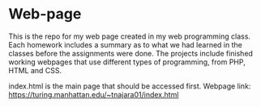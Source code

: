 # Web-page
This is the repo for my web page created in my web programming class.
Each homework includes a summary as to what we had learned in the classes before the assignments were done.
The projects include finished working webpages that use different types of programming, from PHP, HTML and CSS.

index.html is the main page that should be accessed first.
Webpage link: https://turing.manhattan.edu/~tnajara01/index.html
